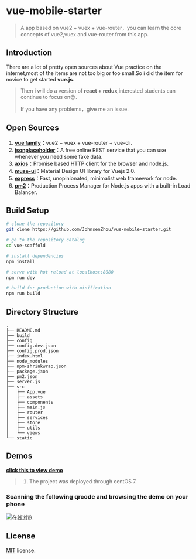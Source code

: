 # vue-mobile-starter



> A app based on vue2 + vuex + vue-router，you can learn the core concepts of  vue2,vuex and vue-router from this app.
> 

## Introduction
There are a lot of pretty open sources about Vue practice on the internet,most of the items are not too big or too small.So i did the item for novice to get started **vue.js**.
> Then i will do a version of **react + redux**,interested students can continue to focus on😊.
> 
> If you have any problems，give me an issue.

## Open Sources

1. **[vue family](https://cn.vuejs.org/)**：vue2 + vuex + vue-router + vue-cli.
2. **[jsonplaceholder](http://jsonplaceholder.typicode.com)**：A free online REST service that you can use whenever you need some fake data.
3. **[axios](https://github.com/mzabriskie/axios)**：Promise based HTTP client for the browser and node.js.
4. **[muse-ui](https://museui.github.io/)**：Material Design UI library for Vuejs 2.0.
5. **[express](http://www.expressjs.com.cn/)**：Fast, unopinionated, minimalist web framework for node. 
6. **[pm2](http://pm2.keymetrics.io/)**：Production Process Manager for Node.js apps with a built-in Load Balancer.

## Build Setup

``` bash
# clone the repository
git clone https://github.com/JohnsenZhou/vue-mobile-starter.git

# go to the repository catalog
cd vue-scaffold

# install dependencies
npm install

# serve with hot reload at localhost:8080
npm run dev

# build for production with minification
npm run build

```

## Directory Structure
```
.
├── README.md
├── build
├── config
├── config.dev.json  
├── config.prod.json
├── index.html
├── node_modules
├── npm-shrinkwrap.json
├── package.json
├── pm2.json
├── server.js
├── src
│   ├── App.vue
│   ├── assets
│   ├── components
│   ├── main.js
│   ├── router
│   ├── services
│   ├── store
│   ├── utils
│   └── views
└── static

```

## Demos

[**click this to view demo**](http://47.94.102.32:8001)

>1. The project was deployed through centOS 7.


### Scanning the following qrcode and browsing the demo on your phone

![在线浏览](https://raw.githubusercontent.com/JohnsenZhou/NodeApp-Deploy/img/qrcode.png)

## License
[MIT](https://github.com/epicmaxco/vuestic-admin/blob/master/LICENSE) license.
